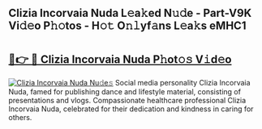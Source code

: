 ## Clizia Incorvaia Nuda L𝚎a𝚔ed N𝚞𝚍e - Part-V9K Vi𝚍𝚎o P𝚑𝚘tos - H𝚘𝚝 O𝚗𝚕yf𝚊ns L𝚎a𝚔s eMHC1

# <h2><a href="http://kfeb1sa.oniu.top/?m=Clizia+Incorvaia+Nuda">🔗👉 🔴 Clizia Incorvaia Nuda P𝚑ot𝚘𝚜 V𝚒d𝚎o</a></h2>

[![Clizia Incorvaia Nuda Nu𝚍e𝚜](https://i.imgur.com/0qMVB7G.gif)](http://kfeb1sa.oniu.top/?m=Clizia+Incorvaia+Nuda)
Social media personality Clizia Incorvaia Nuda, famed for publishing dance and lifestyle material, consisting of presentations and vlogs. Compassionate healthcare professional Clizia Incorvaia Nuda, celebrated for their dedication and kindness in caring for others.  

